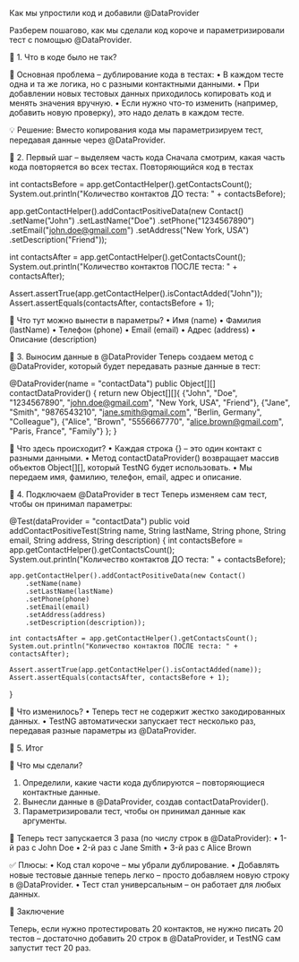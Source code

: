 Как мы упростили код и добавили @DataProvider

Разберем пошагово, как мы сделали код короче и параметризировали тест с помощью @DataProvider.

🔹 1. Что в коде было не так?

📌 Основная проблема – дублирование кода в тестах:
•	В каждом тесте одна и та же логика, но с разными контактными данными.
•	При добавлении новых тестовых данных приходилось копировать код и менять значения вручную.
•	Если нужно что-то изменить (например, добавить новую проверку), это надо делать в каждом тесте.

💡 Решение:
Вместо копирования кода мы параметризируем тест, передавая данные через @DataProvider.

🔹 2. Первый шаг – выделяем часть кода
Сначала смотрим, какая часть кода повторяется во всех тестах.
Повторяющийся код в тестах

int contactsBefore = app.getContactHelper().getContactsCount();
System.out.println("Количество контактов ДО теста: " + contactsBefore);

app.getContactHelper().addContactPositiveData(new Contact()
.setName("John")
.setLastName("Doe")
.setPhone("1234567890")
.setEmail("john.doe@gmail.com")
.setAddress("New York, USA")
.setDescription("Friend"));

int contactsAfter = app.getContactHelper().getContactsCount();
System.out.println("Количество контактов ПОСЛЕ теста: " + contactsAfter);

Assert.assertTrue(app.getContactHelper().isContactAdded("John"));
Assert.assertEquals(contactsAfter, contactsBefore + 1);

📌 Что тут можно вынести в параметры?
•	Имя (name)
•	Фамилия (lastName)
•	Телефон (phone)
•	Email (email)
•	Адрес (address)
•	Описание (description)

🔹 3. Выносим данные в @DataProvider
Теперь создаем метод с @DataProvider, который будет передавать разные данные в тест:

@DataProvider(name = "contactData")
public Object[][] contactDataProvider() {
return new Object[][]{
{"John", "Doe", "1234567890", "john.doe@gmail.com", "New York, USA", "Friend"},
{"Jane", "Smith", "9876543210", "jane.smith@gmail.com", "Berlin, Germany", "Colleague"},
{"Alice", "Brown", "5556667770", "alice.brown@gmail.com", "Paris, France", "Family"}
};
}

📌 Что здесь происходит?
•	Каждая строка {} – это один контакт с разными данными.
•	Метод contactDataProvider() возвращает массив объектов Object[][], который TestNG будет использовать.
•	Мы передаем имя, фамилию, телефон, email, адрес и описание.

🔹 4. Подключаем @DataProvider в тест
Теперь изменяем сам тест, чтобы он принимал параметры:

@Test(dataProvider = "contactData")
public void addContactPositiveTest(String name, String lastName, String phone, String email, String address, String description) {
int contactsBefore = app.getContactHelper().getContactsCount();
System.out.println("Количество контактов ДО теста: " + contactsBefore);

    app.getContactHelper().addContactPositiveData(new Contact()
        .setName(name)
        .setLastName(lastName)
        .setPhone(phone)
        .setEmail(email)
        .setAddress(address)
        .setDescription(description));

    int contactsAfter = app.getContactHelper().getContactsCount();
    System.out.println("Количество контактов ПОСЛЕ теста: " + contactsAfter);

    Assert.assertTrue(app.getContactHelper().isContactAdded(name));
    Assert.assertEquals(contactsAfter, contactsBefore + 1);
}

📌 Что изменилось?
•	Теперь тест не содержит жестко закодированных данных.
•	TestNG автоматически запускает тест несколько раз, передавая разные параметры из @DataProvider.

🔹 5. Итог

🔹 Что мы сделали?
1.	Определили, какие части кода дублируются – повторяющиеся контактные данные.
2.	Вынесли данные в @DataProvider, создав contactDataProvider().
3.	Параметризировали тест, чтобы он принимал данные как аргументы.

📌 Теперь тест запускается 3 раза (по числу строк в @DataProvider):
•	1-й раз с John Doe
•	2-й раз с Jane Smith
•	3-й раз с Alice Brown

✅ Плюсы:
•	Код стал короче – мы убрали дублирование.
•	Добавлять новые тестовые данные теперь легко – просто добавляем новую строку в @DataProvider.
•	Тест стал универсальным – он работает для любых данных.

🚀 Заключение

Теперь, если нужно протестировать 20 контактов, не нужно писать 20 тестов – достаточно добавить 20 строк в @DataProvider, и TestNG сам запустит тест 20 раз.

